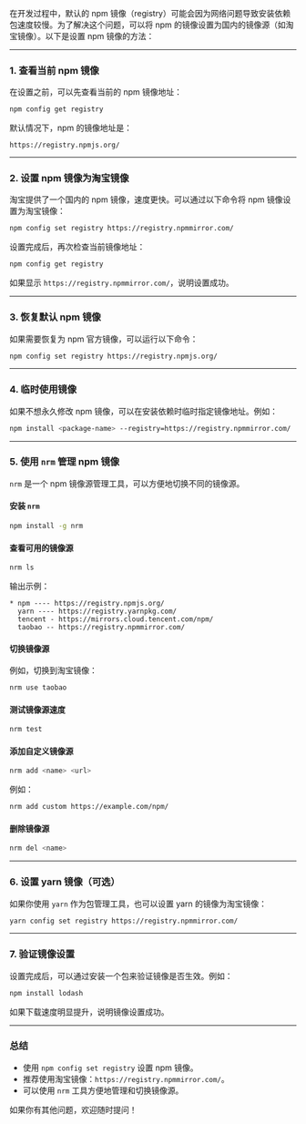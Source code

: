 在开发过程中，默认的 npm 镜像（registry）可能会因为网络问题导致安装依赖包速度较慢。为了解决这个问题，可以将 npm 的镜像设置为国内的镜像源（如淘宝镜像）。以下是设置 npm 镜像的方法：

---

### 1. **查看当前 npm 镜像**
在设置之前，可以先查看当前的 npm 镜像地址：
```bash
npm config get registry
```
默认情况下，npm 的镜像地址是：
```
https://registry.npmjs.org/
```

---

### 2. **设置 npm 镜像为淘宝镜像**
淘宝提供了一个国内的 npm 镜像，速度更快。可以通过以下命令将 npm 镜像设置为淘宝镜像：
```bash
npm config set registry https://registry.npmmirror.com/
```

设置完成后，再次检查当前镜像地址：
```bash
npm config get registry
```
如果显示 `https://registry.npmmirror.com/`，说明设置成功。

---

### 3. **恢复默认 npm 镜像**
如果需要恢复为 npm 官方镜像，可以运行以下命令：
```bash
npm config set registry https://registry.npmjs.org/
```

---

### 4. **临时使用镜像**
如果不想永久修改 npm 镜像，可以在安装依赖时临时指定镜像地址。例如：
```bash
npm install <package-name> --registry=https://registry.npmmirror.com/
```

---

### 5. **使用 `nrm` 管理 npm 镜像**
`nrm` 是一个 npm 镜像源管理工具，可以方便地切换不同的镜像源。

#### 安装 `nrm`
```bash
npm install -g nrm
```

#### 查看可用的镜像源
```bash
nrm ls
```
输出示例：
```
* npm ---- https://registry.npmjs.org/
  yarn ---- https://registry.yarnpkg.com/
  tencent - https://mirrors.cloud.tencent.com/npm/
  taobao -- https://registry.npmmirror.com/
```

#### 切换镜像源
例如，切换到淘宝镜像：
```bash
nrm use taobao
```

#### 测试镜像源速度
```bash
nrm test
```

#### 添加自定义镜像源
```bash
nrm add <name> <url>
```
例如：
```bash
nrm add custom https://example.com/npm/
```

#### 删除镜像源
```bash
nrm del <name>
```

---

### 6. **设置 yarn 镜像（可选）**
如果你使用 `yarn` 作为包管理工具，也可以设置 yarn 的镜像为淘宝镜像：
```bash
yarn config set registry https://registry.npmmirror.com/
```

---

### 7. **验证镜像设置**
设置完成后，可以通过安装一个包来验证镜像是否生效。例如：
```bash
npm install lodash
```
如果下载速度明显提升，说明镜像设置成功。

---

### 总结
- 使用 `npm config set registry` 设置 npm 镜像。
- 推荐使用淘宝镜像：`https://registry.npmmirror.com/`。
- 可以使用 `nrm` 工具方便地管理和切换镜像源。

如果你有其他问题，欢迎随时提问！